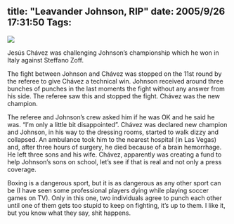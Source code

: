 title: "Leavander Johnson, RIP"
date: 2005/9/26 17:31:50
Tags: 
---
<img mce_real_src="http://espndeportes.espn.go.com/2003/photos2005/0920/a_johnson_leavender_ht.jpg" src="http://espndeportes.espn.go.com/2003/photos2005/0920/a_johnson_leavender_ht.jpg" border="0" hspace="0" vspace="0"/>
<p align="left">Jesús Chávez was challenging Johnson&#8217;s championship which he won in Italy against Steffano Zoff.</p>
<p align="left">The
fight between Johnson and Chávez was stopped on the 11st round by the
referee to give Chávez a technical win. Johnson received around three
bunches of punches in the last moments the fight without any answer
from his side. The referee saw this and stopped the fight. Chávez was
the new champion.</p>
<p align="left">The referee and Johnson&#8217;s crew asked him if he
was OK and he said he was. &#8220;I&#8217;m only a little bit disappointed&#8221;. Chávez
was declared new champion and Johnson, in his way to the dressing
rooms, started to walk dizzy and collapsed. An ambulance took him to
the nearest hospital (in Las Vegas) and, after three hours of surgery,
he died because of a brain hemorrhage. He left three sons and his wife.
Chávez, apparently was creating a fund to help Johnson&#8217;s sons on
school, let&#8217;s see if that is real and not only a press coverage.<br/></p>
<p align="left">Boxing is a dangerous sport, but it is as dangerous as any other
sport can be (I have seen some professional players dying while playing
soccer games on TV). Only in this one, two individuals agree to punch
each other until one of them gets too stupid to keep on fighting, it&#8217;s
up to them. I like it, but you know what they say, shit happens.<br/></p>
<br/><br/>
